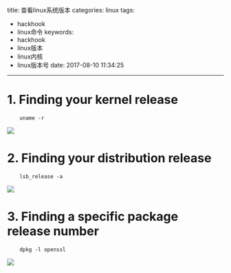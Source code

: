 title: 查看linux系统版本
categories: linux
tags:
  - hackhook
  - linux命令
keywords:
  - hackhook
  - linux版本
  - linux内核
  - linux版本号
date: 2017-08-10 11:34:25
---
# 1. Finding your kernel release

		uname -r
  
![](http://7wy48o.com1.z0.glb.clouddn.com/2017-08-10-034604.jpg)
# 2. Finding your distribution release

		lsb_release -a
  
![](http://7wy48o.com1.z0.glb.clouddn.com/2017-08-10-034708.jpg)
# 3. Finding a specific package release number

		dpkg -l openssl
![](http://7wy48o.com1.z0.glb.clouddn.com/2017-08-10-034840.jpg)